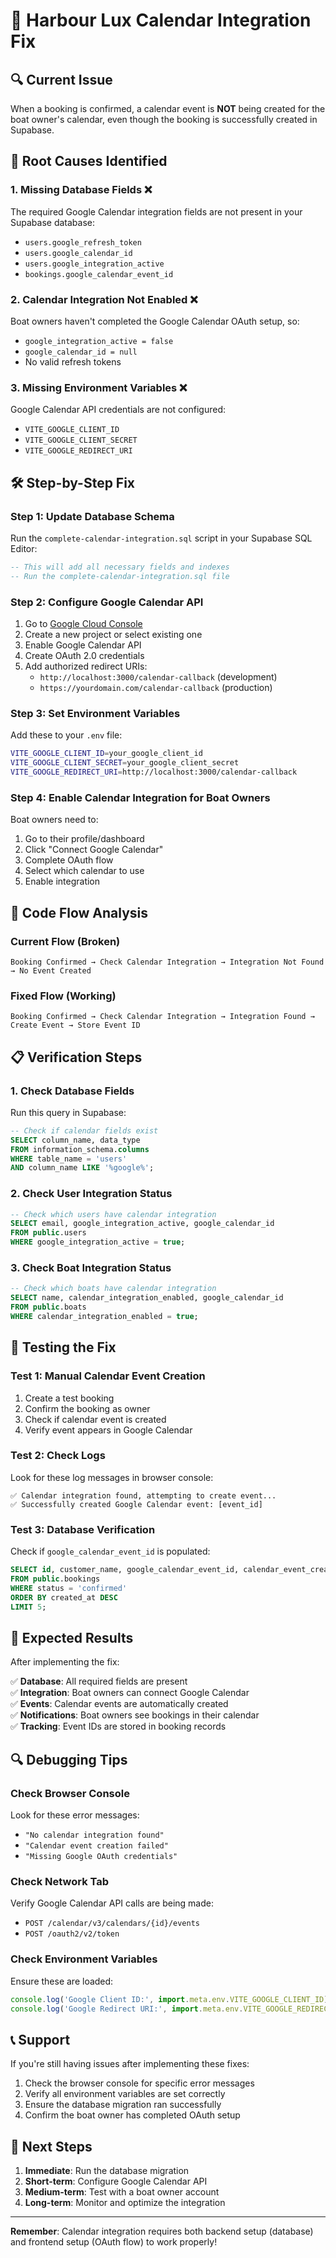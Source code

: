 # 🚢 Harbour Lux Calendar Integration Fix

## 🔍 Current Issue
When a booking is confirmed, a calendar event is **NOT** being created for the boat owner's calendar, even though the booking is successfully created in Supabase.

## 🚨 Root Causes Identified

### 1. **Missing Database Fields** ❌
The required Google Calendar integration fields are not present in your Supabase database:
- `users.google_refresh_token`
- `users.google_calendar_id` 
- `users.google_integration_active`
- `bookings.google_calendar_event_id`

### 2. **Calendar Integration Not Enabled** ❌
Boat owners haven't completed the Google Calendar OAuth setup, so:
- `google_integration_active = false`
- `google_calendar_id = null`
- No valid refresh tokens

### 3. **Missing Environment Variables** ❌
Google Calendar API credentials are not configured:
- `VITE_GOOGLE_CLIENT_ID`
- `VITE_GOOGLE_CLIENT_SECRET`
- `VITE_GOOGLE_REDIRECT_URI`

## 🛠️ Step-by-Step Fix

### Step 1: Update Database Schema
Run the `complete-calendar-integration.sql` script in your Supabase SQL Editor:

```sql
-- This will add all necessary fields and indexes
-- Run the complete-calendar-integration.sql file
```

### Step 2: Configure Google Calendar API
1. Go to [Google Cloud Console](https://console.cloud.google.com/)
2. Create a new project or select existing one
3. Enable Google Calendar API
4. Create OAuth 2.0 credentials
5. Add authorized redirect URIs:
   - `http://localhost:3000/calendar-callback` (development)
   - `https://yourdomain.com/calendar-callback` (production)

### Step 3: Set Environment Variables
Add these to your `.env` file:

```bash
VITE_GOOGLE_CLIENT_ID=your_google_client_id
VITE_GOOGLE_CLIENT_SECRET=your_google_client_secret
VITE_GOOGLE_REDIRECT_URI=http://localhost:3000/calendar-callback
```

### Step 4: Enable Calendar Integration for Boat Owners
Boat owners need to:
1. Go to their profile/dashboard
2. Click "Connect Google Calendar"
3. Complete OAuth flow
4. Select which calendar to use
5. Enable integration

## 🔧 Code Flow Analysis

### Current Flow (Broken)
```
Booking Confirmed → Check Calendar Integration → Integration Not Found → No Event Created
```

### Fixed Flow (Working)
```
Booking Confirmed → Check Calendar Integration → Integration Found → Create Event → Store Event ID
```

## 📋 Verification Steps

### 1. Check Database Fields
Run this query in Supabase:

```sql
-- Check if calendar fields exist
SELECT column_name, data_type 
FROM information_schema.columns 
WHERE table_name = 'users' 
AND column_name LIKE '%google%';
```

### 2. Check User Integration Status
```sql
-- Check which users have calendar integration
SELECT email, google_integration_active, google_calendar_id 
FROM public.users 
WHERE google_integration_active = true;
```

### 3. Check Boat Integration Status
```sql
-- Check which boats have calendar integration
SELECT name, calendar_integration_enabled, google_calendar_id 
FROM public.boats 
WHERE calendar_integration_enabled = true;
```

## 🧪 Testing the Fix

### Test 1: Manual Calendar Event Creation
1. Create a test booking
2. Confirm the booking as owner
3. Check if calendar event is created
4. Verify event appears in Google Calendar

### Test 2: Check Logs
Look for these log messages in browser console:
```
✅ Calendar integration found, attempting to create event...
✅ Successfully created Google Calendar event: [event_id]
```

### Test 3: Database Verification
Check if `google_calendar_event_id` is populated:
```sql
SELECT id, customer_name, google_calendar_event_id, calendar_event_created
FROM public.bookings 
WHERE status = 'confirmed' 
ORDER BY created_at DESC 
LIMIT 5;
```

## 🚀 Expected Results

After implementing the fix:

✅ **Database**: All required fields are present  
✅ **Integration**: Boat owners can connect Google Calendar  
✅ **Events**: Calendar events are automatically created  
✅ **Notifications**: Boat owners see bookings in their calendar  
✅ **Tracking**: Event IDs are stored in booking records  

## 🔍 Debugging Tips

### Check Browser Console
Look for these error messages:
- `"No calendar integration found"`
- `"Calendar event creation failed"`
- `"Missing Google OAuth credentials"`

### Check Network Tab
Verify Google Calendar API calls are being made:
- `POST /calendar/v3/calendars/{id}/events`
- `POST /oauth2/v2/token`

### Check Environment Variables
Ensure these are loaded:
```javascript
console.log('Google Client ID:', import.meta.env.VITE_GOOGLE_CLIENT_ID);
console.log('Google Redirect URI:', import.meta.env.VITE_GOOGLE_REDIRECT_URI);
```

## 📞 Support

If you're still having issues after implementing these fixes:

1. Check the browser console for specific error messages
2. Verify all environment variables are set correctly
3. Ensure the database migration ran successfully
4. Confirm the boat owner has completed OAuth setup

## 🎯 Next Steps

1. **Immediate**: Run the database migration
2. **Short-term**: Configure Google Calendar API
3. **Medium-term**: Test with a boat owner account
4. **Long-term**: Monitor and optimize the integration

---

**Remember**: Calendar integration requires both backend setup (database) and frontend setup (OAuth flow) to work properly!
